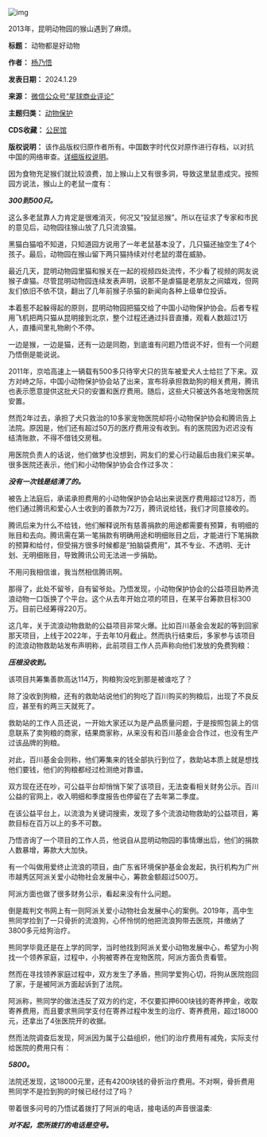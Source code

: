 ![img](https://chinadigitaltimes.net/chinese/files/2024/01/post-704624-65b7c2588bc95.png)


2013年，昆明动物园的猴山遇到了麻烦。




**标题：** 动物都是好动物  

**作者：** [杨乃悟](https://chinadigitaltimes.net/space/星球商业评论)  

**发表日期：** 2024.1.29  

**来源：** [微信公众号“星球商业评论”](https://web.archive.org/web/https://mp.weixin.qq.com/s/t7TmLtCOtHTlomMliQ4Q_w)  

**主题归类：** [动物保护](https://chinadigitaltimes.net/space/动物保护)  

**CDS收藏：** [公民馆](https://chinadigitaltimes.net/space/%E5%85%AC%E6%B0%91%E9%A6%86)  

**版权说明：** 该作品版权归原作者所有。中国数字时代仅对原作进行存档，以对抗中国的网络审查。[详细版权说明](https://chinadigitaltimes.net/chinese/copyright)。


因为食物充足猴们就比较浪费，加上猴山上又有很多洞，导致这里鼠患成灾。按照园方说法，猴山上的老鼠一度有：


***300到500只。*** 


这么多老鼠靠人力肯定是很难消灭，何况又“投鼠忌猴”。所以在征求了专家和市民的意见后，动物园往猴山放了几只流浪猫。


黑猫白猫咱不知道，只知道园方说用了一年老鼠基本没了，几只猫还抽空生了4个孩子。最后，动物园在猴山留下两只猫持续对付老鼠的潜在威胁。


最近几天，昆明动物园里猫和猴关在一起的视频四处流传，不少看了视频的网友说猴子虐猫。尽管昆明动物园连续发表声明，说那不是虐猫是老朋友之间嬉戏，但网友们依旧不依不饶，翻出了几年前猴子杀猫的新闻向各种上级单位投诉。


本着惹不起躲得起的原则，昆明动物园把猫交给了中国小动物保护协会。后者专程用飞机把两只猫从昆明接到北京，整个过程还通过抖音直播，观看人数超过1万人，直播间里礼物刷个不停。


一边是猴，一边是猫，还有一边是同胞，到底谁有问题乃悟说不好，但有一个问题乃悟倒是能说说。


2011年，京哈高速上一辆载有500多只待宰犬只的货车被爱犬人士给拦了下来。双方对峙之际，中国小动物保护协会站了出来，宣布将承担救助狗的相关费用，腾讯也表示愿意提供这批犬只的安置和医疗费用。随后，这些犬只被送外各地宠物医院安置。


然而2年过去，承担了犬只救治的10多家宠物医院却将小动物保护协会和腾讯告上法院。原因是，他们还有超过50万的医疗费用没有收到。有的医院因为迟迟没有结清账款，不得不借钱交房租。


用医院负责人的话说，他们做梦也没想到，网友们的爱心行动最后由我们来买单。很多医院还表示，他们和小动物保护协会合作过多次：


***没有一次钱是结清了的。*** 


被告上法庭后，承诺承担费用的小动物保护协会站出来说医疗费用超过128万，而他们通过腾讯和爱心人士收到的善款为72万，腾讯说给钱，我们才同意接收的。


腾讯后来为什么不给钱，他们解释说所有慈善捐款的用途都需要有预算，有明细的账目和去向。腾讯需在第一笔捐款有明确用途和明细账目之后，才能进行下笔捐款的预算和给付，但受捐方很多时候都是“拍脑袋费用”，其不专业、不透明、无计划、无明细账目，导致腾讯公司无法进一步捐助。


不用问我相信谁，我当然相信腾讯啊。


那得了，此处不留爷，自有留爷处。乃悟发现，小动物保护协会的公益项目助养流浪动物一口饭换了个平台。这个从去年开始立项的项目，在某平台筹款目标300万。目前已经筹得220万。


这几年，关于流浪动物救助的公益项目非常火爆。比如百川基金会发起的等到回家那天项目，上线于2022年，于去年10月截止。然而执行结束后，多家参与该项目的流浪动物救助站发布声明称，此前项目工作人员声称向他们发放的免费狗粮：


***压根没收到。*** 


该项目共筹集善款高达114万，狗粮狗没吃到那是被谁吃了？


除了没收到狗粮，还有的救助站说他们的狗吃了百川购买的狗粮后，出现了不良反应，甚至有的两三天就死了。


救助站的工作人员还说，一开始大家还以为是产品质量问题，于是按照包装上的信息联系了卖狗粮的商家，结果商家称，从来没有和百川基金会合作过，也没有生产过该品牌的狗粮。


对此，百川基金会则称，他们筹集来的钱全部执行到位了，救助站本质上就是想找他们要钱，他们的狗粮都经过检测绝对靠谱。


双方现在还在吵，可公益平台却悄悄下架了该项目，无法查看相关财务公示。百川公益的官网上，收入明细和季度报告也停留在了去年第二季度。


在该公益平台上，以流浪为关键词搜索，发现了多个流浪动物救助的公益项目，筹款目标在百万以上的多不可数。


乃悟咨询了一个项目的工作人员，他说自从昆明动物园的事情爆出后，他们的捐款人数暴增，筹款大大加快。


有一个叫做用爱终止流浪的项目，由广东省环境保护基金会发起，执行机构为广州市越秀区阿派关爱小动物社会发展中心，筹款金额超过500万。


阿派方面也做了很多财务公示，看起来没有什么问题。


倒是裁判文书网上有一则阿派关爱小动物社会发展中心的案例。2019年，高中生熊同学捡到了一只骨折的流浪狗，心怀怜悯的他把流浪狗带去医院，并缴纳了3800多元给狗治疗。


熊同学毕竟还是在上学的同学，当时他找到阿派关爱小动物发展中心，希望为小狗找一个领养家庭，过程中，小狗被寄养在宠物医院，阿派方面负责看管。


然而在寻找领养家庭过程中，双方发生了矛盾，熊同学爱狗心切，将狗从医院抱回了家，于是被阿派方面起诉到了法院。


阿派称，熊同学的做法违反了双方的约定，不仅要扣押600块钱的寄养押金，收取寄养费用，而且要求熊同学支付在寄养过程中发生的治疗、寄养费用，超过18000元，还拿出了4张医院开的收据。


然而法院调查后发现，阿派因为属于公益组织，他们的治疗费用有减免，实际支付给医院的费用只有：


***5800。*** 


法院还发现，这18000元里，还有4200块钱的骨折治疗费用。不对啊，骨折费用熊同学不是捡到狗的时候已经付过了吗？


带着很多问号的乃悟试着拨打了阿派的电话，接电话的声音很温柔:


***对不起，您所拨打的电话是空号。*** 

